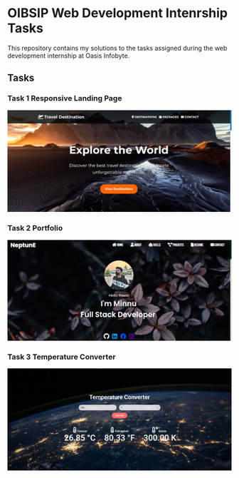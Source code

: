 # OIBSIP Web Development Intenrship Tasks

This repository contains my solutions to the tasks assigned during the web development internship at Oasis Infobyte.

## Tasks

### Task 1 Responsive Landing Page

![Task 1 Screenshot](Assets/travel.png)

### Task 2 Portfolio

![Task 2 Screenshot](Assets/portfolio.png)

### Task 3 Temperature Converter

![Task 3 Screenshot](Assets/temp.png)

